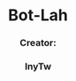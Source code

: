 <div align="center">
    <h1 id="Bot-lah">Bot-Lah</h1>
    <h3>Creator: </h3><h3 id="inytw-yt" a href="https://youtube.com/@InyTw87">InyTw</h3>
</div>